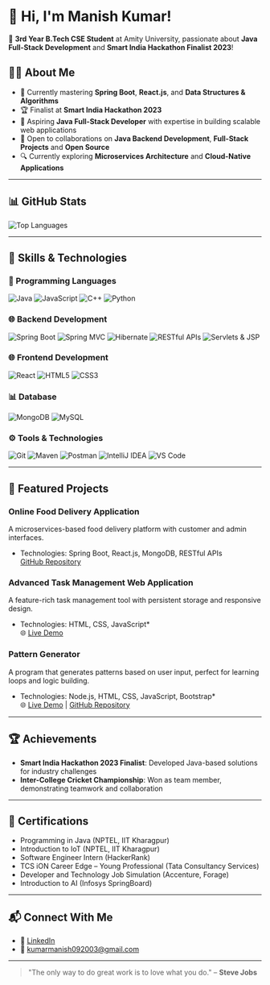 # 👋 Hi, I'm Manish Kumar!
🚀 **3rd Year B.Tech CSE Student** at Amity University, passionate about **Java Full-Stack Development** and **Smart India Hackathon Finalist 2023**!

## 👨‍💻 About Me
- 🌱 Currently mastering **Spring Boot**, **React.js**, and **Data Structures & Algorithms**
- 🏆 Finalist at **Smart India Hackathon 2023**
- 🎯 Aspiring **Java Full-Stack Developer** with expertise in building scalable web applications
- 💬 Open to collaborations on **Java Backend Development**, **Full-Stack Projects** and **Open Source**
- 🔍 Currently exploring **Microservices Architecture** and **Cloud-Native Applications**

---

## 📊 GitHub Stats
![Top Languages](https://github-readme-stats.vercel.app/api/top-langs/?username=Manish-061&layout=compact&theme=dark)

---

## 🌟 Skills & Technologies

### 🚀 Programming Languages
![Java](https://img.shields.io/badge/-Java-red?style=for-the-badge&logo=java)
![JavaScript](https://img.shields.io/badge/-JavaScript-F7DF1E?style=for-the-badge&logo=javascript&logoColor=black)
![C++](https://img.shields.io/badge/-C%2B%2B-orange?style=for-the-badge&logo=c%2B%2B)
![Python](https://img.shields.io/badge/-Python-orange?style=for-the-badge&logo=python)
### 🌐 Backend Development
![Spring Boot](https://img.shields.io/badge/-Spring%20Boot-6DB33F?style=for-the-badge&logo=springboot&logoColor=white)
![Spring MVC](https://img.shields.io/badge/-Spring%20MVC-6DB33F?style=for-the-badge&logo=spring&logoColor=white)
![Hibernate](https://img.shields.io/badge/-Hibernate-59666C?style=for-the-badge&logo=hibernate&logoColor=white)
![RESTful APIs](https://img.shields.io/badge/-RESTful%20APIs-009688?style=for-the-badge&logo=fastapi&logoColor=white)
![Servlets & JSP](https://img.shields.io/badge/-Servlets%20&%20JSP-007396?style=for-the-badge&logo=java&logoColor=white)

### 🌐 Frontend Development
![React](https://img.shields.io/badge/-React-61DAFB?style=for-the-badge&logo=react&logoColor=black)
![HTML5](https://img.shields.io/badge/-HTML5-E34F26?style=for-the-badge&logo=html5&logoColor=white)
![CSS3](https://img.shields.io/badge/-CSS3-1572B6?style=for-the-badge&logo=css3)

### 📊 Database
![MongoDB](https://img.shields.io/badge/-MongoDB-47A248?style=for-the-badge&logo=mongodb&logoColor=white)
![MySQL](https://img.shields.io/badge/-MySQL-4479A1?style=for-the-badge&logo=mysql&logoColor=white)

### ⚙️ Tools & Technologies
![Git](https://img.shields.io/badge/-Git-F05032?style=for-the-badge&logo=git&logoColor=white)
![Maven](https://img.shields.io/badge/-Maven-C71A36?style=for-the-badge&logo=apache-maven&logoColor=white)
![Postman](https://img.shields.io/badge/-Postman-FF6C37?style=for-the-badge&logo=postman&logoColor=white)
![IntelliJ IDEA](https://img.shields.io/badge/-IntelliJ%20IDEA-000000?style=for-the-badge&logo=intellij-idea&logoColor=white)
![VS Code](https://img.shields.io/badge/-VS%20Code-007ACC?style=for-the-badge&logo=visual-studio-code&logoColor=white)

---

## 📌 Featured Projects

### Online Food Delivery Application
A microservices-based food delivery platform with customer and admin interfaces.  
* Technologies: Spring Boot, React.js, MongoDB, RESTful APIs  
[GitHub Repository](#)

### Advanced Task Management Web Application
A feature-rich task management tool with persistent storage and responsive design.  
* Technologies: HTML, CSS, JavaScript*  
🌐 [Live Demo](https://task-organizer-kappa.vercel.app/)

### Pattern Generator
A program that generates patterns based on user input, perfect for learning loops and logic building.  
* Technologies: Node.js, HTML, CSS, JavaScript, Bootstrap*  
🌐 [Live Demo](https://pattern-generator-manish-kumars-projects-b62ad520.vercel.app/) | [GitHub Repository](https://github.com/Manish-061/V2_Task)

---

## 🏆 Achievements
- **Smart India Hackathon 2023 Finalist**: Developed Java-based solutions for industry challenges
- **Inter-College Cricket Championship**: Won as team member, demonstrating teamwork and collaboration

---

## 📜 Certifications
- Programming in Java (NPTEL, IIT Kharagpur)
- Introduction to IoT (NPTEL, IIT Kharagpur)
- Software Engineer Intern (HackerRank)
- TCS iON Career Edge – Young Professional (Tata Consultancy Services)
- Developer and Technology Job Simulation (Accenture, Forage)
- Introduction to AI (Infosys SpringBoard)

---

## 📬 Connect With Me
- 💼 [LinkedIn](https://linkedin.com/in/kr-09-manish)  
- 📧 [kumarmanish092003@gmail.com](mailto:kumarmanish092003@gmail.com)

---

> "The only way to do great work is to love what you do." – **Steve Jobs**
